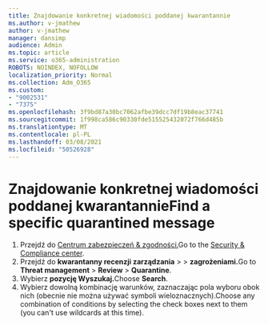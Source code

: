 ```yaml
---
title: Znajdowanie konkretnej wiadomości poddanej kwarantannie
ms.author: v-jmathew
author: v-jmathew
manager: dansimp
audience: Admin
ms.topic: article
ms.service: o365-administration
ROBOTS: NOINDEX, NOFOLLOW
localization_priority: Normal
ms.collection: Adm_O365
ms.custom:
- "9002531"
- "7375"
ms.openlocfilehash: 3f9bd87a30bc7062afbe39dcc7df19b8eac37741
ms.sourcegitcommit: 1f998ca586c90330fde515525432072f766d485b
ms.translationtype: MT
ms.contentlocale: pl-PL
ms.lasthandoff: 03/08/2021
ms.locfileid: "50526928"
---
```

# <a name="find-a-specific-quarantined-message"></a><span data-ttu-id="d9297-102">Znajdowanie konkretnej wiadomości poddanej kwarantannie</span><span class="sxs-lookup"><span data-stu-id="d9297-102">Find a specific quarantined message</span></span>

1. <span data-ttu-id="d9297-103">Przejdź do [Centrum zabezpieczeń & zgodności.](https://go.microsoft.com/fwlink/p/?linkid=2077143)</span><span class="sxs-lookup"><span data-stu-id="d9297-103">Go to the [Security & Compliance center](https://go.microsoft.com/fwlink/p/?linkid=2077143).</span></span>
2. <span data-ttu-id="d9297-104">Przejdź do **kwarantanny recenzji zarządzania**  >    >  **zagrożeniami.**</span><span class="sxs-lookup"><span data-stu-id="d9297-104">Go to **Threat management** > **Review** > **Quarantine**.</span></span>
3. <span data-ttu-id="d9297-105">Wybierz **pozycję Wyszukaj.**</span><span class="sxs-lookup"><span data-stu-id="d9297-105">Choose **Search**.</span></span>
4. <span data-ttu-id="d9297-106">Wybierz dowolną kombinację warunków, zaznaczając pola wyboru obok nich (obecnie nie można używać symboli wieloznacznych).</span><span class="sxs-lookup"><span data-stu-id="d9297-106">Choose any combination of conditions by selecting the check boxes next to them (you can't use wildcards at this time).</span></span>
